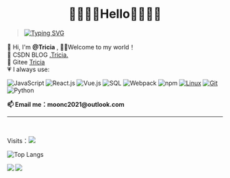 # <div align="center"> 💛💜💛💜Hello💜💛💜💛</div>
>  [![Typing SVG](https://readme-typing-svg.demolab.com?font=Fira+Code&size=14&pause=1000&color=7221CD&background=BEBEBE00&random=false&width=435&lines=Fortune+favors+the+bold.🌻)](https://git.io/typing-svg)
<div align="left">
    👋 Hi, I'm <b>@Tricia</b> , 🫶🏼Welcome to my world！
    <br />
    🌱 CSDN BLOG  <a href="https://blog.csdn.net/qq_41675812">.Tricia.</a>
    <br />
    🌱 Gitee <a href="https://gitee.com/chy99">Tricia</a>
    <br />
    <div>
    💗 I always use: 
    
![JavaScript](https://img.shields.io/badge/JavaScript-F7DF1E?style=flat-square&logo=JavaScript&logoColor=ffffff)
![React.js](https://img.shields.io/badge/-React.js-202020?style=flat-square&logo=React&logoColor=75c8ed)
![Vue.js](https://img.shields.io/badge/-Vue.js-4FC08D?style=flat-square&logo=Vue.js&logoColor=ffffff)
![SQL](https://img.shields.io/badge/-pgSQL-3a5e8a?style=flat-square&logo=postgresql&logoColor=75c8ed)
![Webpack](https://img.shields.io/badge/-Webpack-8DD6F9?style=flat-square&logo=webpack&logoColor=ffffff)
![npm](https://img.shields.io/badge/-NPM-CB3837?style=flat-square&logo=npm&logoColor=white)
[![Linux](https://img.shields.io/badge/-Linux-333333?style=flat-square&logo=linux&logoColor=white)](https://www.linuxfoundation.org/)
[![Git](https://img.shields.io/badge/-Git-f05032?style=flat-square&logo=git&logoColor=white)](https://git-scm.com/)
![Python](https://img.shields.io/badge/-Python-1B33A2?style=flat-square&logo=python)
</div>
<b>
    📫 Email me：moonc2021@outlook.com
</b>
</div>
<hr />
<br />

Visits：<img  src='https://moe-counter.glitch.me/get/@:Phoebe0?theme=rule34'> 
<br />

![Top Langs](https://github-profile-trophy.vercel.app/?username=Phoebe0&rank=S,A,B)

<img align='left' src='https://github-readme-stats.vercel.app/api/top-langs/?username=Phoebe0&layout=compact&hide=html&show_icons=true&theme=radical'>  
<img align='left' src='https://streak-stats.demolab.com/?user=Phoebe0&theme=radical&hide_border=true'>




